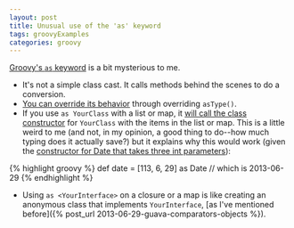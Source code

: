 ```yaml
---
layout: post
title: Unusual use of the 'as' keyword
tags: groovyExamples
categories: groovy
---
```


[Groovy's `as` keyword](http://mrhaki.blogspot.com/2009/09/groovy-goodness-as-keyword.html) is a bit mysterious to me.

* It's not a simple class cast. It calls methods behind the scenes to do a conversion.
* [You can override its behavior](http://mrhaki.blogspot.com/2009/11/groovy-goodness-define-your-own-type.html) through overriding `asType()`.
* If you use `as YourClass` with a list or map, it [will call the class constructor](http://mrhaki.blogspot.com/2009/09/groovy-goodness-using-lists-and-maps-as.html) for `YourClass` with the items in the list or map. This is a little weird to me (and not, in my opinion, a good thing to do--how much typing does it actually save?) but it explains why this would work (given the [constructor for Date that takes three int parameters](http://docs.oracle.com/javase/6/docs/api/java/util/Date.html#Date%28int,%20int,%20int%29)):

{% highlight groovy %}
def date = [113, 6, 29] as Date   // which is 2013-06-29
{% endhighlight %}

* Using `as <YourInterface>` on a closure or a map is like creating an anonymous class that implements `YourInterface`, [as I've mentioned before]({% post_url 2013-06-29-guava-comparators-objects %}).

